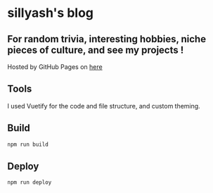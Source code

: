 # sillyash's blog

## For random trivia, interesting hobbies, niche pieces of culture, and see my projects !

Hosted by GitHub Pages on [here](https://sillyash.github.io)

## Tools

I used Vuetify for the code and file structure, and custom theming.

## Build

```bash
npm run build
```

## Deploy

```bash
npm run deploy
```

